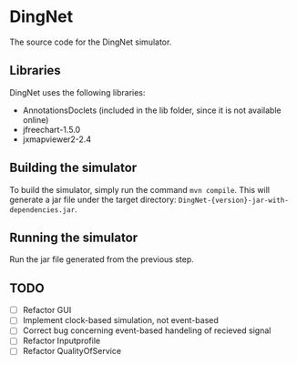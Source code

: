 # DingNet
The source code for the DingNet simulator.

## Libraries

DingNet uses the following libraries:
- AnnotationsDoclets (included in the lib folder, since it is not available online)
- jfreechart-1.5.0
- jxmapviewer2-2.4


## Building the simulator

To build the simulator, simply run the command `mvn compile`. This will generate a jar file under the target directory: `DingNet-{version}-jar-with-dependencies.jar`.


## Running the simulator

Run the jar file generated from the previous step.
<!-- A jar file is exported to the folder DingNetExe which also contains the correct file structure. Run the jar file to run the simulator.
The simulator can also be started from the main method in the MainGUI class. -->

## TODO

- [ ] Refactor GUI
- [ ] Implement clock-based simulation, not event-based
- [ ] Correct bug concerning event-based handeling of recieved signal
- [ ] Refactor Inputprofile
- [ ] Refactor QualityOfService